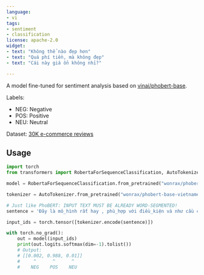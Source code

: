 ```yaml
---
language:
- vi
tags:
- sentiment
- classification
license: apache-2.0
widget:
- text: "Không thể nào đẹp hơn"
- text: "Quá phí tiền, mà không đẹp"
- text: "Cái này giá ổn không nhỉ?"

---
```


A model fine-tuned for sentiment analysis based on [vinai/phobert-base](https://huggingface.co/vinai/phobert-base).

Labels:
- NEG: Negative
- POS: Positive
- NEU: Neutral

Dataset: [30K e-commerce reviews](https://www.kaggle.com/datasets/linhlpv/vietnamese-sentiment-analyst)

## Usage
```python
import torch
from transformers import RobertaForSequenceClassification, AutoTokenizer

model = RobertaForSequenceClassification.from_pretrained("wonrax/phobert-base-vietnamese-sentiment")

tokenizer = AutoTokenizer.from_pretrained("wonrax/phobert-base-vietnamese-sentiment", use_fast=False)

# Just like PhoBERT: INPUT TEXT MUST BE ALREADY WORD-SEGMENTED!
sentence = 'Đây là mô_hình rất hay , phù_hợp với điều_kiện và như cầu của nhiều người .'  

input_ids = torch.tensor([tokenizer.encode(sentence)])

with torch.no_grad():
    out = model(input_ids)
    print(out.logits.softmax(dim=-1).tolist())
    # Output:
    # [[0.002, 0.988, 0.01]]
    #     ^      ^      ^
    #    NEG    POS    NEU
```
